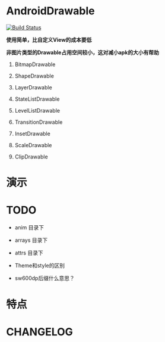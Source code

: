 # AndroidDrawable

[![Build Status](https://travis-ci.org/meolu/walle-web.svg?branch=master)](https://travis-ci.org/meolu/walle-web)

**使用简单，比自定义View的成本要低**

**非图片类型的Drawable占用空间较小，这对减小apk的大小有帮助**

1. BitmapDrawable

2. ShapeDrawable

3. LayerDrawable

4. StateListDrawable

5. LevelListDrawable

6. TransitionDrawable

7. InsetDrawable

8. ScaleDrawable

9. ClipDrawable

# 演示

# TODO

- anim 目录下

- arrays 目录下

- attrs 目录下

- Theme和style的区别

- sw600dp后缀什么意思？

# 特点

# CHANGELOG








